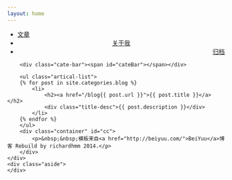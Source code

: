 ```yaml
---
layout: home
---
```


<div class="index-content blog">
    <div class="section">
        <ul class="artical-cate">
            <li class="on"><a href="/blog/"><span>文章</span></a></li>
            <li style="text-align:center"><a href="/blog/aboutme"><span>关于我</span></a></li>
            <li style="text-align:right"><a href="/blog/archive"><span>归档</span></a></li>
        </ul>

        <div class="cate-bar"><span id="cateBar"></span></div>

        <ul class="artical-list">
        {% for post in site.categories.blog %}
            <li>
                <h2><a href="/blog{{ post.url }}">{{ post.title }}</a></h2>
                <div class="title-desc">{{ post.description }}</div>
            </li>
        {% endfor %}
        </ul>
		<div class="container" id="cc">
			<p>&nbsp;&nbsp;模板来自<a href="http://beiyuu.com/">BeiYuu</a>博客 Rebuild by richardhmm 2014.</p>
		</div>
    </div>
    <div class="aside">
    </div>
</div>
